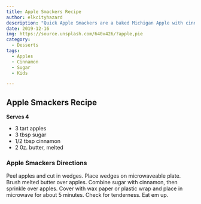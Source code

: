 ```yaml
---
title: Apple Smackers Recipe
author: elkcityhazard
description: "Quick Apple Smackers are a baked Michigan Apple with cinnamon and sugar, So easy to prepare. Apple Smackers are a kids favorite snack."
date: 2019-12-16
img: https://source.unsplash.com/640x426/?apple,pie
category:
  - Desserts
tags:
  - Apples
  - Cinnamon
  - Sugar
  - Kids

---
```


## Apple Smackers Recipe

**Serves 4**

  * 3 tart apples
  * 3 tbsp sugar
  * 1/2 tbsp cinnamon
  * 2 0z. butter, melted

### Apple Smackers Directions

Peel apples and cut in wedges. Place wedges on microwaveable plate. Brush melted butter over apples. Combine sugar with cinnamon, then sprinkle over apples. Cover with wax paper or plastic wrap and place in microwave for about 5 minutes. Check for tenderness. Eat em up.
